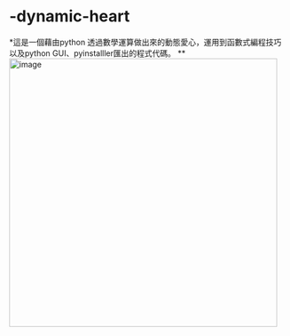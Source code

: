 # -dynamic-heart
*這是一個藉由python 透過數學運算做出來的動態愛心，運用到函數式編程技巧以及python GUI、pyinstalller匯出的程式代碼。
**<img width="483" alt="image" src="https://user-images.githubusercontent.com/67829896/215504951-772ab225-c015-4544-8963-9e599df1c091.png">

